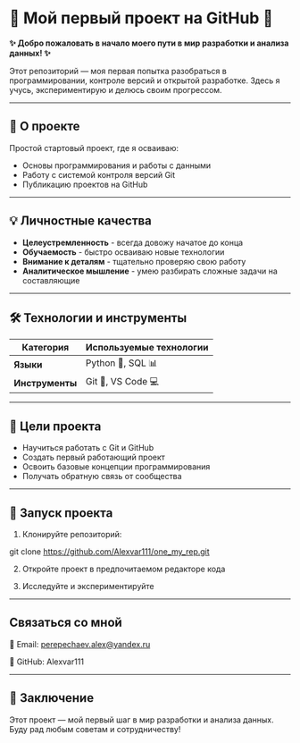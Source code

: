 # 🌟 Мой первый проект на GitHub 🌟

**✨ Добро пожаловать в начало моего пути в мир разработки и анализа данных! ✨**

Этот репозиторий — моя первая попытка разобраться в программировании, контроле версий и открытой разработке. Здесь я учусь, экспериментирую и делюсь своим прогрессом.

---

## 🚀 О проекте

Простой стартовый проект, где я осваиваю:
- Основы программирования и работы с данными
- Работу с системой контроля версий Git
- Публикацию проектов на GitHub

---

## 💡 Личностные качества

- **Целеустремленность** - всегда довожу начатое до конца
- **Обучаемость** - быстро осваиваю новые технологии
- **Внимание к деталям** - тщательно проверяю свою работу
- **Аналитическое мышление** - умею разбирать сложные задачи на составляющие

---

## 🛠️ Технологии и инструменты

| Категория       | Используемые технологии               |
|-----------------|---------------------------------------|
| **Языки**       | Python 🐍, SQL 📊                     |
| **Инструменты** | Git 📌, VS Code 💻                    |

---

## 🎯 Цели проекта

- Научиться работать с Git и GitHub
- Создать первый работающий проект
- Освоить базовые концепции программирования
- Получать обратную связь от сообщества

---

## 🚀 Запуск проекта

1. Клонируйте репозиторий:

git clone https://github.com/Alexvar111/one_my_rep.git

2. Откройте проект в предпочитаемом редакторе кода

3. Исследуйте и экспериментируйте

---

## Связаться со мной

📧 Email: perepechaev.alex@yandex.ru

🐙 GitHub: Alexvar111

---

## 💫 Заключение
Этот проект — мой первый шаг в мир разработки и анализа данных. Буду рад любым советам и сотрудничеству!